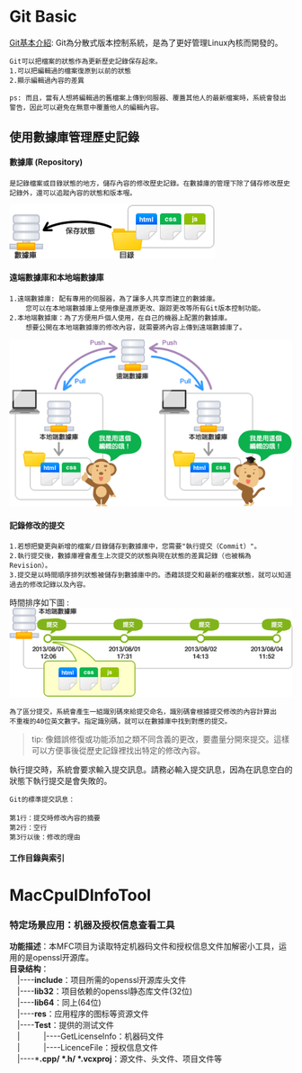 # Git Basic
[Git基本介紹](https://backlog.com/git-tutorial/tw/intro/intro1_1.html): Git為分散式版本控制系統，是為了更好管理Linux內核而開發的。
```
Git可以把檔案的狀態作為更新歷史記錄保存起來。
1.可以把編輯過的檔案復原到以前的狀態
2.顯示編輯過內容的差異
```
```
ps: 而且，當有人想將編輯過的舊檔案上傳到伺服器、覆蓋其他人的最新檔案時，系統會發出警告，因此可以避免在無意中覆蓋他人的編輯內容。
```
## 使用數據庫管理歷史記錄
#### 數據庫 (Repository)
```
是記錄檔案或目錄狀態的地方，儲存內容的修改歷史記錄。在數據庫的管理下除了儲存修改歷史記錄外，還可以追蹤內容的狀態和版本喔。
```
![image](https://github.com/kampfcl3/git-/blob/main/pic/capture_intro1_2_1.png)

#### 遠端數據庫和本地端數據庫
```
1.遠端數據庫: 配有專用的伺服器，為了讓多人共享而建立的數據庫。
    您可以在本地端數據庫上使用像是還原更改、跟踪更改等所有Git版本控制功能。
2.本地端數據庫：為了方便用戶個人使用，在自己的機器上配置的數據庫。
    想要公開在本地端數據庫的修改內容，就需要將內容上傳到遠端數據庫了。
```
![image](https://github.com/kampfcl3/git-/blob/main/pic/capture_intro1_2_2.png)
#### 記錄修改的提交
```
1.若想把變更與新增的檔案/目錄儲存到數據庫中，您需要"執行提交（Commit）"。
2.執行提交後，數據庫裡會產生上次提交的狀態與現在狀態的差異記錄（也被稱為Revision）。
3.提交是以時間順序排列狀態被儲存到數據庫中的。憑藉該提交和最新的檔案狀態，就可以知道過去的修改記錄以及內容。
```
時間排序如下圖 :
![image](https://github.com/kampfcl3/git-/blob/main/pic/capture_intro1_3_1.png)
```
為了區分提交，系統會產生一組識別碼來給提交命名，識別碼會根據提交修改的內容計算出
不重複的40位英文數字。指定識別碼，就可以在數據庫中找到對應的提交。
```
> tip: 像錯誤修復或功能添加之類不同含義的更改，要盡量分開來提交。這樣可以方便事後從歷史記錄裡找出特定的修改內容。

執行提交時，系統會要求輸入提交訊息。請務必輸入提​​交訊息，因為在訊息空白的狀態下執行提交是會失敗的。
```
Git的標準提交訊息：

第1行：提交時修改內容的摘要
第2行：空行
第3行以後：修改的理由

```
#### 工作目錄與索引
# MacCpuIDInfoTool
### 特定场景应用：机器及授权信息查看工具
**功能描述**：本MFC项目为读取特定机器码文件和授权信息文件加解密小工具，运用的是openssl开源库。  
**目录结构**：  
　|----**include**：项目所需的openssl开源库头文件  
　|----**lib32**：项目依赖的openssl静态库文件(32位)  
　|----**lib64**：同上(64位)  
　|----**res**：应用程序的图标等资源文件  
　|----**Test**：提供的测试文件  
　|　　　|----GetLicenseInfo：机器码文件  
　|　　　|----LicenceFile：授权信息文件  
　|----***.cpp/ \*.h/ \*.vcxproj**：源文件、头文件、项目文件等  



